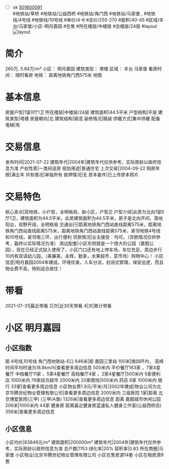 - [ ] ok [501600091](https://bj.5i5j.com/ershoufang/501600091.html)  
 #地铁站/草桥 #地铁站/公益西桥 #地铁站/角门西 #地铁站/马家堡 ,  #地铁线/4号线 #地铁线/10号线
#单价/4-6 #总价/255-270 #面积/40-45   #区域/丰台/马家堡/小区-明月嘉园 #在售 #所在楼层/中楼层 #总楼层/24层 #layout 
![layout](http://image2a.5i5j.com/bdir/layout/8fa4664c1a8b4fbdbc0cc030e499fb2f.jpg_P5.jpg) 
# 简介 
 260万,  5.84万/m² 
小区： 明月嘉园
建筑类型： 塔楼
区域： 丰台 马家堡
看房时间： 随时看房
地铁： 距离地铁角门西575米 地图
# 基本信息 
 房屋户型|1室0厅1卫
所在楼层|中楼层/24层
建筑面积|44.5平米
户型结构|平层
建筑类型|塔楼
房屋朝向|北
建筑结构|钢混
装修情况|精装
供暖方式|集中供暖
配备电梯|有
# 交易信息 
 发布时间|2021-07-22
建筑年代|2004年|建筑年代仅供参考，实际房龄以政府信息为准
产权性质|一类经适房
规划用途|普通住宅
上次交易|2004-09-22
购房年限|满五年
共有情况|单独所有
抵押情况|无
房本备件|已上传房本照片
# 交易特色 
 核心卖点|双地铁，小户型，全明格局，新小区，户型正
户型介绍|此房为北向1室0厅1卫，建筑面积为44.5平米，此房建筑面积为44.5平米，房子是北向开间，落地阳台，视野开阔，全明格局
交通出行|距离地铁角门西站直线距离575米，距离地铁角门西站直线距离575米，距离地铁角门西站直线距离575米，紧邻地铁4号线和10号线，紧邻南三环，出行便利
贷款情况|业主接受：均可。（贷款情况仅供参考，最终以实际情况为准）
周边配套|小区东侧就是一个很大的公园（嘉囿公园），现在已经正式投入使用了，小区门口还有地上停车场，车位充足，周边步行10内有双语幼儿园，（美廉美，永辉，勤家，水果超市，菜市场）购物中心！
小区信息|明月嘉园2004年建成，环境优美，人车分流，封闭式管理，保安巡逻，而且物业费不高，特别适合居住！
# 带看 
 2021-07-31|最近带看	 2|次|近30天带看	 4|次|累计带看
# 小区 明月嘉园
## 小区指数 
 距 4号线,10号线 角门西地铁站-E口 646米|距 嘉园三里站 100米|南四环内， 高峰时间平均时速为18.8km/h|查看更多周边信息
500米内 平价餐厅163家 ，7家4星餐厅
中档餐厅11家 ，5家4星餐厅
高档餐厅4家 ，2家4星餐厅|500米内 5家便利店
1000米内 79家综合超市
2000米内 20家商场|500米内 药店 8家
1000米内 银行 33家|查看更多周边信息
小区物业费1.9元/平米/月|2002年建成|物业公司为北京华腾世纪物业管理有限公司|查看更多周边信息
2000米内 三级医院 1家|距离 北京博爱医院(三甲) (三甲/A类) 1326米|查看更多周边信息
距离 嘉囿城市休闲公园 206米|1000米内 44家 健身房
距离最近健身房蓝速私人健身工作室(公益西桥店) 356米|查看更多周边信息
## 小区信息 
 小区均价|63849元/m²
建筑面积|200000m²
建筑年代|2004年|建筑年代仅供参考，实际房龄以政府信息为准
总户数|1153
绿化率|20%
容积率|0.83
所在商圈|马家堡
小区物业|北京华腾世纪物业管理有限公司
小区在售房源14套
小区在租房源9套
